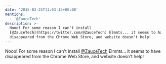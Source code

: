```yaml
---
date: '2015-03-25T11:03:15+00:00'
mentions:
  - '@ZauceTech'
description: >-
  Nooo! For some reason I can't install
  [@ZauceTech](https://twitter.com/@ZauceTech) Elmnts... it seems to have
  disappeared from the Chrome Web Store, and website doesn't help!
---
```

Nooo! For some reason I can't install [@ZauceTech](https://twitter.com/@ZauceTech) Elmnts... it seems to have disappeared from the Chrome Web Store, and website doesn't help!
